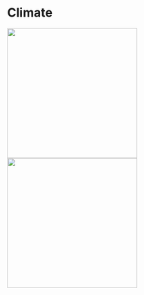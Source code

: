 # Climate

<img src="https://firebasestorage.googleapis.com/v0/b/climate-c6707.appspot.com/o/apple1.jpg?alt=media&token=a485c14e-8f1c-4b7a-a9ec-9a224be93e07" align="left" width="300">

<img src="https://firebasestorage.googleapis.com/v0/b/climate-c6707.appspot.com/o/apple2.jpg?alt=media&token=222ae0a6-6f71-4ac5-bca1-83a3e5e84acd" align="left" width="300">